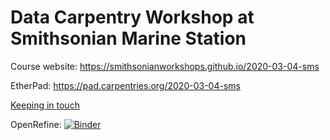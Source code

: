 # Data Carpentry Workshop at Smithsonian Marine Station

Course website: https://smithsonianworkshops.github.io/2020-03-04-sms

EtherPad: https://pad.carpentries.org/2020-03-04-sms

[Keeping in touch](keep_in_touch.md)

OpenRefine: [![Binder](https://mybinder.org/badge_logo.svg)](https://mybinder.org/v2/gh/SmithsonianWorkshops/2019-08-15-castle/binder-openrefine?urlpath=openrefine)
